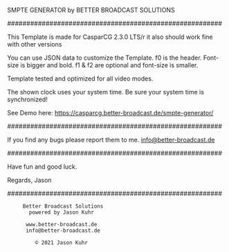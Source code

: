 SMPTE GENERATOR
by BETTER BROADCAST SOLUTIONS

########################################################

This Template is made for CasparCG 2.3.0 LTS/r
	it also should work fine with other versions

You can use JSON data to customize the Template.
	f0 is the header. Font-size is bigger and bold.
	f1 & f2 are optional and font-size is smaller.

Template tested and optimized for all video modes.

The shown clock uses your system time.
Be sure your system time is synchronized!

See Demo here: 
   https://casparcg.better-broadcast.de/smpte-generator/

########################################################

If you find any bugs please report them to me.
	info@better-broadcast.de

########################################################

Have fun and good luck.

Regards, Jason

########################################################

	     Better Broadcast Solutions
	       powered by Jason Kuhr

	      www.better-broadcast.de
	      info@better-broadcast.de

	         © 2021 Jason Kuhr
